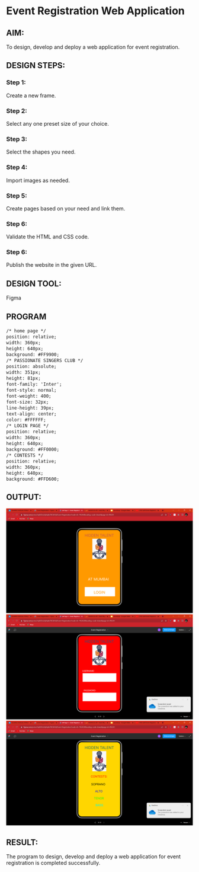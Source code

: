 # Event Registration Web Application

## AIM:
To design, develop and deploy a web application for event registration.

## DESIGN STEPS:

### Step 1:
Create a new frame.

### Step 2:
Select any one preset size of your choice.

### Step 3:
Select the shapes you need.

### Step 4:
Import images as needed.

### Step 5:
Create pages based on your need and link them.

### Step 6:

Validate the HTML and CSS code.

### Step 6:

Publish the website in the given URL.

## DESIGN TOOL:
Figma
## PROGRAM
```
/* home page */
position: relative;
width: 360px;
height: 640px;
background: #FF9900;
/* PASSIONATE SINGERS CLUB */
position: absolute;
width: 351px;
height: 81px;
font-family: 'Inter';
font-style: normal;
font-weight: 400;
font-size: 32px;
line-height: 39px;
text-align: center;
color: #FFFFFF;
/* LOGIN PAGE */
position: relative;
width: 360px;
height: 640px;
background: #FF0000;
/* CONTESTS */
position: relative;
width: 360px;
height: 640px;
background: #FFD600;
```
## OUTPUT:
![model](./IMAGE1.png)
![model](./IMAGE2.png)
![model](./IMAGE3.png)

## RESULT:
The program to design, develop and deploy a web application for event registration is completed successfully.